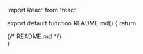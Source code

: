 import React from 'react'

export default function README.md() {
  return <div className="p-4">{/* README.md */}</div>
}
      